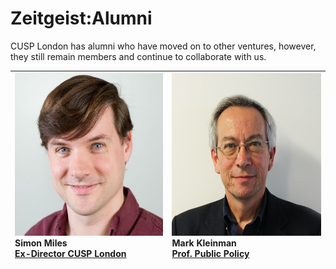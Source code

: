 # Zeitgeist:Alumni

CUSP London has alumni who have moved on to other ventures, however, they still remain members and continue to collaborate with us.


| <img src="./assets/SimonMilessqsm.jpg" alt="Photo - Simon Miles" height="260px" width="260px"> <br>Simon Miles <br> [Ex-Director CUSP London](https://www.linkedin.com/in/simon-miles-20775015/) | <img src="./assets/MarkKleinman.jpg" alt="Photo - Mark Kleinman" height="260px" width="260px"> <br> Mark Kleinman <br> [Prof. Public Policy](https://www.linkedin.com/in/markkleinman/) | 
| :- | :- | 

<!--
<table>
  <tr>
    <td><img src="./assets/SimonMilessqsm.jpg" alt="Photo - Simon Miles" height="260px" width="260px"> <br>Simon Miles <br> [Ex-Director CUSP London](https://www.linkedin.com/in/simon-miles-20775015/)</td>
    <td><img src="./assets/MarkKleinman.jpg" alt="Photo - Mark Kleinman" height="260px" width="260px"> <br> Mark Kleinman <br> [Prof. Public Policy](https://www.linkedin.com/in/markkleinman/)</td>
  </tr>
</table>
-->
